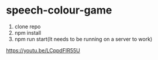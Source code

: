 # speech-colour-game

1. clone repo
2. npm install
3. npm run start(It needs to be running on a server to work)

https://youtu.be/LCppdFIR55U
